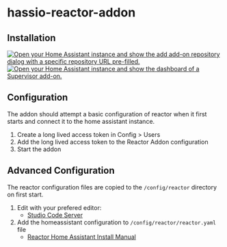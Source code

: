 # hassio-reactor-addon

## Installation

[![Open your Home Assistant instance and show the add add-on repository dialog with a specific repository URL pre-filled.][addon-repo-badge]][addon-reactor-repo]
[![Open your Home Assistant instance and show the dashboard of a Supervisor add-on.][addon-badge]][addon-reactor]

## Configuration

The addon should attempt a basic configuration of reactor when it first
starts and connect it to the home assistant instance.

1. Create a long lived access token in Config > Users
2. Add the long lived access token to the Reactor Addon configuration
3. Start the addon

## Advanced Configuration

The reactor configuration files are copied to the `/config/reactor` directory on first start.

1. Edit with your prefered editor:
   * [Studio Code Server][addon-code]
2. Add the homeassistant configuration to `/config/reactor/reactor.yaml` file
   * [Reactor Home Assistant Install Manual][reactor-docs-hass-install]

[addon-repo-badge]: https://my.home-assistant.io/badges/supervisor_add_addon_repository.svg
[addon-badge]: https://my.home-assistant.io/badges/supervisor_addon.svg
[addon-reactor-repo]: https://my.home-assistant.io/redirect/supervisor_add_addon_repository/?repository_url=https%3A%2F%2Fgithub.com%2Fmrw298%2Fhassio-reactor-addon
[addon-reactor]: https://my.home-assistant.io/redirect/supervisor_addon/?addon=reactor&repository_url=https%3A%2F%2Fgithub.com%2Fmrw298%2Fhassio-reactor-addon
[addon-code]: https://my.home-assistant.io/redirect/supervisor_addon/?addon=a0d7b954_vscode&repository_url=https%3A%2F%2Fgithub.com%2Fhassio-addons%2Frepository
[reactor-docs-hass-install]: https://reactor.toggledbits.com/docs/HassController/